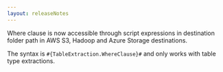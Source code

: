 ```yaml
---
layout: releaseNotes
---
```


Where clause is now accessible through script expressions in destination folder path in AWS S3, Hadoop and Azure Storage destinations.

The syntax is `#{TableExtraction.WhereClause}#` and only works with table type extractions.